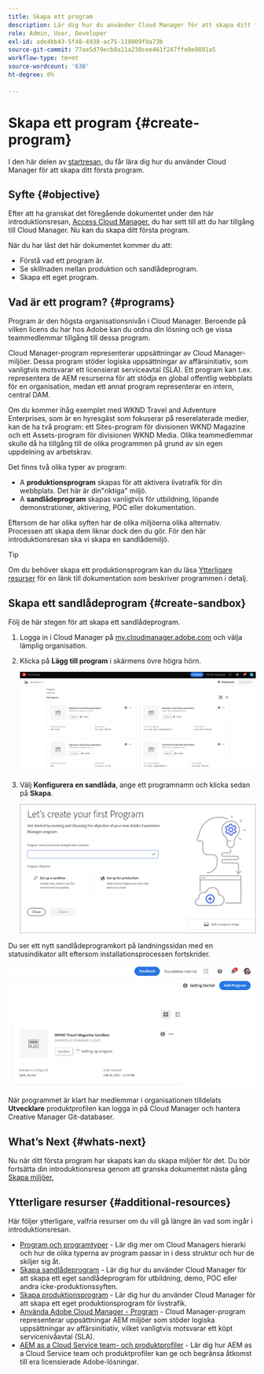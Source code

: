 ```yaml
---
title: Skapa ett program
description: Lär dig hur du använder Cloud Manager för att skapa ditt första program.
role: Admin, User, Developer
exl-id: ade4bb43-5f48-4938-ac75-118009f0a73b
source-git-commit: 77ae5d79ecb8a11a230cee461f247ffe0e9891a5
workflow-type: tm+mt
source-wordcount: '638'
ht-degree: 0%

---
```


# Skapa ett program {#create-program}

I den här delen av [startresan,](overview.md) du får lära dig hur du använder Cloud Manager för att skapa ditt första program.

## Syfte {#objective}

Efter att ha granskat det föregående dokumentet under den här introduktionsresan, [Access Cloud Manager,](cloud-manager.md) du har sett till att du har tillgång till Cloud Manager. Nu kan du skapa ditt första program.

När du har läst det här dokumentet kommer du att:

* Förstå vad ett program är.
* Se skillnaden mellan produktion och sandlådeprogram.
* Skapa ett eget program.

## Vad är ett program? {#programs}

Program är den högsta organisationsnivån i Cloud Manager. Beroende på vilken licens du har hos Adobe kan du ordna din lösning och ge vissa teammedlemmar tillgång till dessa program.

Cloud Manager-program representerar uppsättningar av Cloud Manager-miljöer. Dessa program stöder logiska uppsättningar av affärsinitiativ, som vanligtvis motsvarar ett licensierat serviceavtal (SLA). Ett program kan t.ex. representera de AEM resurserna för att stödja en global offentlig webbplats för en organisation, medan ett annat program representerar en intern, central DAM.

Om du kommer ihåg exemplet med WKND Travel and Adventure Enterprises, som är en hyresgäst som fokuserar på reserelaterade medier, kan de ha två program: ett Sites-program för divisionen WKND Magazine och ett Assets-program för divisionen WKND Media. Olika teammedlemmar skulle då ha tillgång till de olika programmen på grund av sin egen uppdelning av arbetskrav.

Det finns två olika typer av program:

* A **produktionsprogram** skapas för att aktivera livatrafik för din webbplats. Det här är din&quot;riktiga&quot; miljö.
* A **sandlådeprogram** skapas vanligtvis för utbildning, löpande demonstrationer, aktivering, POC eller dokumentation.

Eftersom de har olika syften har de olika miljöerna olika alternativ. Processen att skapa dem liknar dock den du gör. För den här introduktionsresan ska vi skapa en sandlådemiljö.

>[!TIP]
>
>Om du behöver skapa ett produktionsprogram kan du läsa [Ytterligare resurser](#additional-resources) för en länk till dokumentation som beskriver programmen i detalj.

## Skapa ett sandlådeprogram {#create-sandbox}

Följ de här stegen för att skapa ett sandlådeprogram.

1. Logga in i Cloud Manager på [my.cloudmanager.adobe.com](https://my.cloudmanager.adobe.com/) och välja lämplig organisation.

1. Klicka på **Lägg till program** i skärmens övre högra hörn.

   ![Startsida för Cloud Manager](/help/implementing/cloud-manager/getting-access-to-aem-in-cloud/assets/first_timelogin1.png)

1. Välj **Konfigurera en sandlåda**, ange ett programnamn och klicka sedan på **Skapa**.

   ![Skapa programtyper](/help/implementing/cloud-manager/getting-access-to-aem-in-cloud/assets/create-sandbox.png)

Du ser ett nytt sandlådeprogramkort på landningssidan med en statusindikator allt eftersom installationsprocessen fortskrider.

![Skapa sandlåda från översiktssida](/help/implementing/cloud-manager/getting-access-to-aem-in-cloud/assets/program-create-setupdemo2.png)

När programmet är klart har medlemmar i organisationen tilldelats **Utvecklare** produktprofilen kan logga in på Cloud Manager och hantera Creative Manager Git-databaser.

## What’s Next {#whats-next}

Nu när ditt första program har skapats kan du skapa miljöer för det. Du bör fortsätta din introduktionsresa genom att granska dokumentet nästa gång [Skapa miljöer.](create-environments.md)

## Ytterligare resurser {#additional-resources}

Här följer ytterligare, valfria resurser om du vill gå längre än vad som ingår i introduktionsresan.

* [Program och programtyper](/help/implementing/cloud-manager/getting-access-to-aem-in-cloud/program-types.md) - Lär dig mer om Cloud Managers hierarki och hur de olika typerna av program passar in i dess struktur och hur de skiljer sig åt.
* [Skapa sandlådeprogram](/help/implementing/cloud-manager/getting-access-to-aem-in-cloud/creating-sandbox-programs.md) - Lär dig hur du använder Cloud Manager för att skapa ett eget sandlådeprogram för utbildning, demo, POC eller andra icke-produktionssyften.
* [Skapa produktionsprogram](/help/implementing/cloud-manager/getting-access-to-aem-in-cloud/creating-production-programs.md) - Lär dig hur du använder Cloud Manager för att skapa ett eget produktionsprogram för livstrafik.
* [Använda Adobe Cloud Manager - Program](https://experienceleague.adobe.com/docs/experience-manager-learn/cloud-service/cloud-manager/programs.html) - Cloud Manager-program representerar uppsättningar AEM miljöer som stöder logiska uppsättningar av affärsinitiativ, vilket vanligtvis motsvarar ett köpt servicenivåavtal (SLA).
* [AEM as a Cloud Service team- och produktprofiler](/help/onboarding/aem-cs-team-product-profiles.md) - Lär dig hur AEM as a Cloud Service team och produktprofiler kan ge och begränsa åtkomst till era licensierade Adobe-lösningar.
